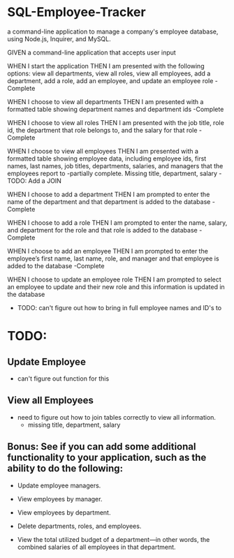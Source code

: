 # SQL-Employee-Tracker
a command-line application to manage a company's employee database, using Node.js, Inquirer, and MySQL.

GIVEN a command-line application that accepts user input

WHEN I start the application
THEN I am presented with the following options: view all departments, view all roles, view all employees,
add a department, add a role, add an employee, and update an employee role
-Complete


WHEN I choose to view all departments
THEN I am presented with a formatted table showing department names and department ids
-Complete

WHEN I choose to view all roles
THEN I am presented with the job title, role id, the department that role belongs to, and the salary for that role
-Complete

WHEN I choose to view all employees
THEN I am presented with a formatted table showing employee data, including employee ids, first names, last names, job titles, departments, salaries,
and managers that the employees report to
-partially complete.  Missing title, department, salary
-TODO:  Add a JOIN

WHEN I choose to add a department
THEN I am prompted to enter the name of the department and that department is added to the database
-Complete

WHEN I choose to add a role
THEN I am prompted to enter the name, salary, and department for the role and that role is added to the database
-Complete

WHEN I choose to add an employee
THEN I am prompted to enter the employee’s first name, last name, role, and manager and that employee is added to the database
-Complete

WHEN I choose to update an employee role
THEN I am prompted to select an employee to update and their new role and this information is updated in the database
- TODO: can't figure out how to bring in full employee names and ID's to

# TODO:

## Update Employee
- can't figure out function for this

## View all Employees
- need to figure out how to join tables correctly to view all information.
    - missing title, department, salary

## Bonus: See if you can add some additional functionality to your application, such as the ability to do the following:

- Update employee managers.

- View employees by manager.

- View employees by department.

- Delete departments, roles, and employees.

- View the total utilized budget of a department—in other words, the combined salaries of all employees in that department.
